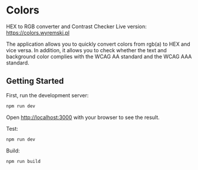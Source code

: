 # Colors
HEX to RGB converter and Contrast Checker
Live version: https://colors.wyremski.pl

The application allows you to quickly convert colors from rgb(a) to HEX and vice versa.
In addition, it allows you to check whether the text and background color complies with the WCAG AA standard and the WCAG AAA standard.

## Getting Started

First, run the development server:

```bash
npm run dev
```

Open [http://localhost:3000](http://localhost:3000) with your browser to see the result.

Test:

```bash
npm run dev
```

Build:

```bash
npm run build
```
